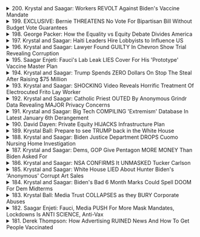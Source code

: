 <details>
<summary>200. Krystal and Saagar: Workers REVOLT Against Biden's Vaccine Mandate</summary><br>

<a href="https://www.youtube.com/watch?v=-q8X_1GLZ9M" target="_blank">
    <img src="https://img.youtube.com/vi/-q8X_1GLZ9M/maxresdefault.jpg" 
        alt="[Youtube]" width="200">
</a>

# Krystal and Saagar: Workers REVOLT Against Biden's Vaccine Mandate


</details>

<details>
<summary>199. EXCLUSIVE: Bernie THREATENS No Vote For Bipartisan Bill Without Budget Vote Guarantees</summary><br>

<a href="https://www.youtube.com/watch?v=ea7oapwKDZM" target="_blank">
    <img src="https://img.youtube.com/vi/ea7oapwKDZM/maxresdefault.jpg" 
        alt="[Youtube]" width="200">
</a>

# EXCLUSIVE: Bernie THREATENS No Vote For Bipartisan Bill Without Budget Vote Guarantees


</details>

<details>
<summary>198. George Packer: How the Equality vs Equity Debate Divides America</summary><br>

<a href="https://www.youtube.com/watch?v=hnSI7bbjeIc" target="_blank">
    <img src="https://img.youtube.com/vi/hnSI7bbjeIc/maxresdefault.jpg" 
        alt="[Youtube]" width="200">
</a>

# George Packer: How the Equality vs Equity Debate Divides America


</details>

<details>
<summary>197. Krystal and Saagar: Haiti Leaders Hire Lobbyists to Influence US</summary><br>

<a href="https://www.youtube.com/watch?v=4VOwWIKyjhA" target="_blank">
    <img src="https://img.youtube.com/vi/4VOwWIKyjhA/maxresdefault.jpg" 
        alt="[Youtube]" width="200">
</a>

# Krystal and Saagar: Haiti Leaders Hire Lobbyists to Influence US


</details>

<details>
<summary>196. Krystal and Saagar: Lawyer Found GUILTY In Chevron Show Trial Revealing Corruption</summary><br>

<a href="https://www.youtube.com/watch?v=jtAXp4oLj2M" target="_blank">
    <img src="https://img.youtube.com/vi/jtAXp4oLj2M/maxresdefault.jpg" 
        alt="[Youtube]" width="200">
</a>

# Krystal and Saagar: Lawyer Found GUILTY In Chevron Show Trial Revealing Corruption


</details>

<details>
<summary>195. Saagar Enjeti: Fauci's Lab Leak LIES Cover For His 'Prototype' Vaccine Master Plan</summary><br>

<a href="https://www.youtube.com/watch?v=g-waIV0C_9M" target="_blank">
    <img src="https://img.youtube.com/vi/g-waIV0C_9M/maxresdefault.jpg" 
        alt="[Youtube]" width="200">
</a>

# Saagar Enjeti: Fauci's Lab Leak LIES Cover For His 'Prototype' Vaccine Master Plan


</details>

<details>
<summary>194. Krystal and Saagar: Trump Spends ZERO Dollars On Stop The Steal After Raising $75 Million</summary><br>

<a href="https://www.youtube.com/watch?v=vSJOIMFSiag" target="_blank">
    <img src="https://img.youtube.com/vi/vSJOIMFSiag/maxresdefault.jpg" 
        alt="[Youtube]" width="200">
</a>

# Krystal and Saagar: Trump Spends ZERO Dollars On Stop The Steal After Raising $75 Million


</details>

<details>
<summary>193. Krystal and Saagar: SHOCKING Video Reveals Horrific Treatment Of Electrocuted Frito Lay Worker</summary><br>

<a href="https://www.youtube.com/watch?v=MIX2DkZh6s8" target="_blank">
    <img src="https://img.youtube.com/vi/MIX2DkZh6s8/maxresdefault.jpg" 
        alt="[Youtube]" width="200">
</a>

# Krystal and Saagar: SHOCKING Video Reveals Horrific Treatment Of Electrocuted Frito Lay Worker


</details>

<details>
<summary>192. Krystal and Saagar: Catholic Priest OUTED By Anonymous Grindr Data Revealing MAJOR Privacy Concerns</summary><br>

<a href="https://www.youtube.com/watch?v=PKJl1VQCEyw" target="_blank">
    <img src="https://img.youtube.com/vi/PKJl1VQCEyw/maxresdefault.jpg" 
        alt="[Youtube]" width="200">
</a>

# Krystal and Saagar: Catholic Priest OUTED By Anonymous Grindr Data Revealing MAJOR Privacy Concerns


</details>

<details>
<summary>191. Krystal and Saagar: Big Tech COMPILING 'Extremism' Database In Latest January 6th Derangement</summary><br>

<a href="https://www.youtube.com/watch?v=CM9YiRP7HPA" target="_blank">
    <img src="https://img.youtube.com/vi/CM9YiRP7HPA/maxresdefault.jpg" 
        alt="[Youtube]" width="200">
</a>

# Krystal and Saagar: Big Tech COMPILING 'Extremism' Database In Latest January 6th Derangement


</details>

<details>
<summary>190. David Dayen: Private Equity HIJACKS Infrastructure Plan</summary><br>

<a href="https://www.youtube.com/watch?v=CuYUUoP0CRI" target="_blank">
    <img src="https://img.youtube.com/vi/CuYUUoP0CRI/maxresdefault.jpg" 
        alt="[Youtube]" width="200">
</a>

# David Dayen: Private Equity HIJACKS Infrastructure Plan


</details>

<details>
<summary>189. Krystal Ball: Prepare to see TRUMP back in the White House</summary><br>

<a href="https://www.youtube.com/watch?v=-sgWg66Ul70" target="_blank">
    <img src="https://img.youtube.com/vi/-sgWg66Ul70/maxresdefault.jpg" 
        alt="[Youtube]" width="200">
</a>

# Krystal Ball: Prepare to see TRUMP back in the White House


</details>

<details>
<summary>188. Krystal and Saagar: Biden Justice Department DROPS Cuomo Nursing Home Investigation</summary><br>

<a href="https://www.youtube.com/watch?v=yhtdT7MhCDc" target="_blank">
    <img src="https://img.youtube.com/vi/yhtdT7MhCDc/maxresdefault.jpg" 
        alt="[Youtube]" width="200">
</a>

# Krystal and Saagar: Biden Justice Department DROPS Cuomo Nursing Home Investigation


</details>

<details>
<summary>187. Krystal and Saagar: Dems, GOP Give Pentagon MORE MONEY Than Biden Asked For</summary><br>

<a href="https://www.youtube.com/watch?v=RhWFQKAAbv8" target="_blank">
    <img src="https://img.youtube.com/vi/RhWFQKAAbv8/maxresdefault.jpg" 
        alt="[Youtube]" width="200">
</a>

# Krystal and Saagar: Dems, GOP Give Pentagon MORE MONEY Than Biden Asked For


</details>

<details>
<summary>186. Krystal and Saagar: NSA CONFIRMS It UNMASKED Tucker Carlson</summary><br>

<a href="https://www.youtube.com/watch?v=HwAVKAb9_yE" target="_blank">
    <img src="https://img.youtube.com/vi/HwAVKAb9_yE/maxresdefault.jpg" 
        alt="[Youtube]" width="200">
</a>

# Krystal and Saagar: NSA CONFIRMS It UNMASKED Tucker Carlson


</details>

<details>
<summary>185. Krystal and Saagar: White House LIED About Hunter Biden's 'Anonymous' Corrupt Art Sales</summary><br>

<a href="https://www.youtube.com/watch?v=LPg3btE-PTA" target="_blank">
    <img src="https://img.youtube.com/vi/LPg3btE-PTA/maxresdefault.jpg" 
        alt="[Youtube]" width="200">
</a>

# Krystal and Saagar: White House LIED About Hunter Biden's 'Anonymous' Corrupt Art Sales


</details>

<details>
<summary>184. Krystal and Saagar: Biden's Bad 6 Month Marks Could Spell DOOM For Dem Midterms</summary><br>

<a href="https://www.youtube.com/watch?v=69fZgTEjI6k" target="_blank">
    <img src="https://img.youtube.com/vi/69fZgTEjI6k/maxresdefault.jpg" 
        alt="[Youtube]" width="200">
</a>

# Krystal and Saagar: Biden's Bad 6 Month Marks Could Spell DOOM For Dem Midterms


</details>

<details>
<summary>183. Krystal Ball: Media Trust COLLAPSES as they BURY Corporate Abuses</summary><br>

<a href="https://www.youtube.com/watch?v=GX4RVIaYGxU" target="_blank">
    <img src="https://img.youtube.com/vi/GX4RVIaYGxU/maxresdefault.jpg" 
        alt="[Youtube]" width="200">
</a>

# Krystal Ball: Media Trust COLLAPSES as they BURY Corporate Abuses


</details>

<details>
<summary>182. Saagar Enjeti: Fauci, Media PUSH For More Mask Mandates, Lockdowns Is ANTI SCIENCE, Anti-Vax</summary><br>

<a href="https://www.youtube.com/watch?v=4wLuvCOwMok" target="_blank">
    <img src="https://img.youtube.com/vi/4wLuvCOwMok/maxresdefault.jpg" 
        alt="[Youtube]" width="200">
</a>

# Saagar Enjeti: Fauci, Media PUSH For More Mask Mandates, Lockdowns Is ANTI SCIENCE, Anti-Vax


</details>

<details>
<summary>181. Derek Thompson: How Advertising RUINED News And How To Get People Vaccinated</summary><br>

<a href="https://www.youtube.com/watch?v=-429n8MKO8o" target="_blank">
    <img src="https://img.youtube.com/vi/-429n8MKO8o/maxresdefault.jpg" 
        alt="[Youtube]" width="200">
</a>

# Derek Thompson: How Advertising RUINED News And How To Get People Vaccinated


</details>

